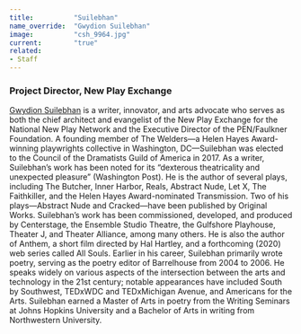 ```yaml
---
title:          "Suilebhan"
name_override:  "Gwydion Suilebhan"
image:          "csh_9964.jpg"
current:        "true"
related:
- Staff
---
```


### Project Director, New Play Exchange

[Gwydion Suilebhan](https://newplayexchange.org/users/104/gwydion-suilebhan) is a writer, innovator, and arts advocate who serves as both the chief architect and evangelist of the New Play Exchange for the National New Play Network and the Executive Director of the PEN/Faulkner Foundation. A founding member of The Welders—a Helen Hayes Award-winning playwrights collective in Washington, DC—Suilebhan was elected to the Council of the Dramatists Guild of America in 2017. As a writer, Suilebhan’s work has been noted for its “dexterous theatricality and unexpected pleasure” (Washington Post). He is the author of several plays, including The Butcher, Inner Harbor, Reals, Abstract Nude, Let X, The Faithkiller, and the Helen Hayes Award-nominated Transmission. Two of his plays—Abstract Nude and Cracked—have been published by Original Works. Suilebhan’s work has been commissioned, developed, and produced by Centerstage, the Ensemble Studio Theatre, the Gulfshore Playhouse, Theater J, and Theater Alliance, among many others. He is also the author of Anthem, a short film directed by Hal Hartley, and a forthcoming (2020) web series called All Souls. Earlier in his career, Suilebhan primarily wrote poetry, serving as the poetry editor of Barrelhouse from 2004 to 2006. He speaks widely on various aspects of the intersection between the arts and technology in the 21st century; notable appearances have included South by Southwest, TEDxWDC and TEDxMichigan Avenue, and Americans for the Arts. Suilebhan earned a Master of Arts in poetry from the Writing Seminars at Johns Hopkins University and a Bachelor of Arts in writing from Northwestern University.
